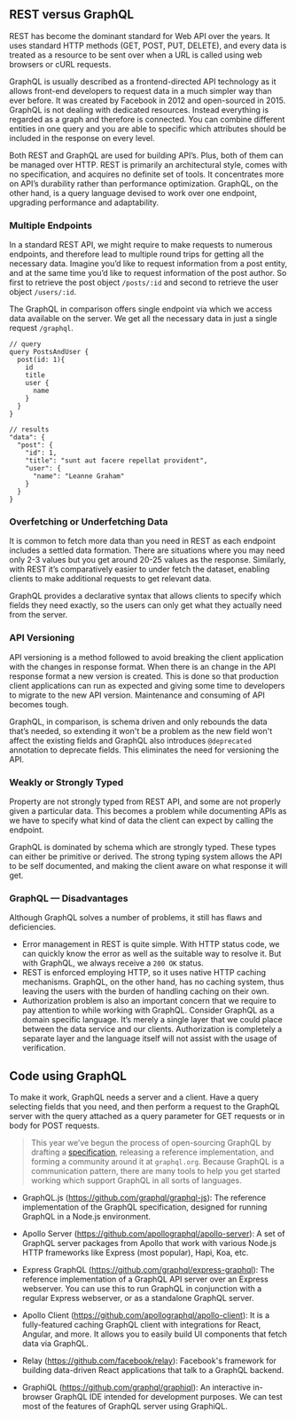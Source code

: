 ## REST versus GraphQL
REST has become the dominant standard for Web API over the years. It uses standard HTTP methods (GET, POST, PUT, DELETE), and every data is treated as a resource to be sent over when a URL is called using web browsers or cURL requests.

GraphQL is usually described as a frontend-directed API technology as it allows front-end developers to request data in a much simpler way than ever before. It was created by Facebook in 2012 and open-sourced in 2015. GraphQL is not dealing with dedicated resources. Instead everything is regarded as a graph and therefore is connected. You can combine different entities in one query and you are able to specific which attributes should be included in the response on every level.

Both REST and GraphQL are used for building API’s. Plus, both of them can be managed over HTTP. REST is primarily an architectural style, comes with no specification, and acquires no definite set of tools. It concentrates more on API’s durability rather than performance optimization. GraphQL, on the other hand, is a query language devised to work over one endpoint, upgrading performance and adaptability.

### Multiple Endpoints
In a standard REST API, we might require to make requests to numerous endpoints, and therefore lead to multiple round trips for getting all the necessary data. Imagine you’d like to request information from a post entity, and at the same time you’d like to request information of the post author. So first to retrieve the post object `/posts/:id` and second to retrieve the user object `/users/:id`.

The GraphQL in comparison offers single endpoint via which we access data available on the server. We get all the necessary data in just a single request `/graphql`. 

```
// query
query PostsAndUser {
  post(id: 1){
    id
    title
    user {
      name
    }
  }
}

// results
"data": {
  "post": {
    "id": 1,
    "title": "sunt aut facere repellat provident",
    "user": {
      "name": "Leanne Graham"
    }
  }
}
```

### Overfetching or Underfetching Data
It is common to fetch more data than you need in REST as each endpoint includes a settled data formation. There are situations where you may need only 2-3 values but you get around 20-25 values as the response. Similarly, with REST it’s comparatively easier to under fetch the dataset, enabling clients to make additional requests to get relevant data.

GraphQL provides a declarative syntax that allows clients to specify which fields they need exactly, so the users can only get what they actually need from the server.

### API Versioning
API versioning is a method followed to avoid breaking the client application with the changes in response format. When there is an change in the API response format a new version is created. This is done so that production client applications can run as expected and giving some time to developers to migrate to the new API version. Maintenance and consuming of API becomes tough.

GraphQL, in comparison, is schema driven and only rebounds the data that’s needed, so extending it won't be a problem as the new field won't affect the existing fields and GraphQL also introduces `@deprecated` annotation to deprecate fields. This eliminates the need for versioning the API.

### Weakly or Strongly Typed
Property are not strongly typed from REST API, and some are not properly given a particular data. This becomes a problem while documenting APIs as we have to specify what kind of data the client can expect by calling the endpoint.

GraphQL is dominated by schema which are strongly typed. These types can either be primitive or derived. The strong typing system allows the API to be self documented, and making the client aware on what response it will get.

### GraphQL — Disadvantages
Although GraphQL solves a number of problems, it still has flaws and deficiencies. 

- Error management in REST is quite simple. With HTTP status code, we can quickly know the error as well as the suitable way to resolve it. But with GraphQL, we always receive a `200 OK` status.
- REST is enforced employing HTTP, so it uses native HTTP caching mechanisms. GraphQL, on the other hand, has no caching system, thus leaving the users with the burden of handling caching on their own.
- Authorization problem is also an important concern that we require to pay attention to while working with GraphQL. Consider GraphQL as a domain specific language. It’s merely a single layer that we could place between the data service and our clients. Authorization is completely a separate layer and the language itself will not assist with the usage of verification.

## Code using GraphQL
To make it work, GraphQL needs a server and a client. Have a query selecting fields that you need, and then perform a request to the GraphQL server with the query attached as a query parameter for GET requests or in body for POST requests.

> This year we’ve begun the process of open-sourcing GraphQL by drafting a [specification](https://spec.graphql.org/June2018/), releasing a reference implementation, and forming a community around it at `graphql.org`. Because GraphQL is a communication pattern, there are many tools to help you get started working which support GraphQL in all sorts of languages.

- GraphQL.js (https://github.com/graphql/graphql-js): The reference implementation of the GraphQL specification, designed for running GraphQL in a Node.js environment.

- Apollo Server (https://github.com/apollographql/apollo-server): A set of GraphQL server packages from Apollo that work with various Node.js HTTP frameworks like Express (most popular), Hapi, Koa, etc.

- Express GraphQL (https://github.com/graphql/express-graphql): The reference implementation of a GraphQL API server over an Express webserver. You can use this to run GraphQL in conjunction with a regular Express webserver, or as a standalone GraphQL server.

- Apollo Client (https://github.com/apollographql/apollo-client): It is a fully-featured caching GraphQL client with integrations for React, Angular, and more. It allows you to easily build UI components that fetch data via GraphQL.

- Relay (https://github.com/facebook/relay): Facebook's framework for building data-driven React applications that talk to a GraphQL backend.

- GraphiQL (https://github.com/graphql/graphiql): An interactive in-browser GraphQL IDE intended for development purposes. We can test most of the features of GraphQL server using GraphiQL.
